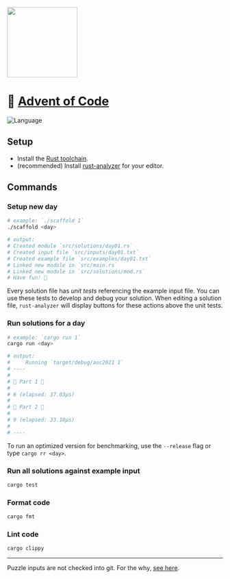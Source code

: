 <img src="https://user-images.githubusercontent.com/1682504/144760188-7962b414-9af0-4fdd-a278-67db23fa1181.png" width="164" align="center">

# 🎄 [Advent of Code](https://adventofcode.com/2021/)

![Language](https://badgen.net/badge/Language/Rust/orange)

## Setup

* Install the [Rust toolchain](https://www.rust-lang.org/tools/install).
* (recommended) Install [rust-analyzer](https://rust-analyzer.github.io/manual.html) for your editor.

## Commands

### Setup new day

```sh
# example: `./scaffold 1`
./scaffold <day>

# output:
# Created module `src/solutions/day01.rs`
# Created input file `src/inputs/day01.txt`
# Created example file `src/examples/day01.txt`
# Linked new module in `src/main.rs`
# Linked new module in `src/solutions/mod.rs`
# Have fun! 🎄
```

Every solution file has _unit tests_ referencing the example input file. You can use these tests to develop and debug your solution. When editing a solution file, `rust-analyzer` will display buttons for these actions above the unit tests.

### Run solutions for a day

```sh
# example: `cargo run 1`
cargo run <day>

# output:
#     Running `target/debug/aoc2021 1`
# ----
#
# 🎄 Part 1 🎄
#
# 6 (elapsed: 37.03µs)
#
# 🎄 Part 2 🎄
#
# 9 (elapsed: 33.18µs)
#
# ----
```

To run an optimized version for benchmarking, use the `--release` flag or type `cargo rr <day>`.

### Run all solutions against example input

```sh
cargo test
```

### Format code

```sh
cargo fmt
```

### Lint code

```sh
cargo clippy
```

---

Puzzle inputs are not checked into git. For the why, [see here](https://old.reddit.com/r/adventofcode/comments/k99rod/sharing_input_data_were_we_requested_not_to/gf2ukkf/?context=3).
